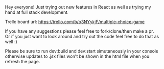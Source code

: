 Hey everyone! Just trying out new features in React as well as trying my hand at full stack development.

Trello board url: https://trello.com/b/o3NYykjF/multiple-choice-game

If you have any suggestions please feel free to fork/clone/then make a pr. Or if you just want to look around and try out the code feel free to do that as well :)

Please be sure to run dev:build and dev:start simutaneously in your console otherwise updates to .jsx files won't be shown in the html file when you refresh the page.
